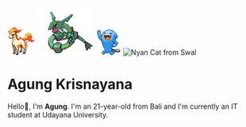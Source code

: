![Ponyta by PokeAPI](https://raw.githubusercontent.com/PokeAPI/sprites/master/sprites/pokemon/versions/generation-v/black-white/animated/77.gif) ![Rayquaza by PokeAPI](https://raw.githubusercontent.com/PokeAPI/sprites/master/sprites/pokemon/versions/generation-v/black-white/animated/384.gif) ![Sonansu by PokeAPI](https://raw.githubusercontent.com/PokeAPI/sprites/master/sprites/pokemon/versions/generation-v/black-white/animated/202.gif) ![Nyan Cat from Swal](https://sweetalert2.github.io/images/nyan-cat.gif)
# Agung Krisnayana 
Hello👋, I'm **Agung**. I'm an 21-year-old from Bali and I'm currently an IT student at Udayana University.

<!--
**gungdekrisna/gungdekrisna** is a ✨ _special_ ✨ repository because its `README.md` (this file) appears on your GitHub profile.

Here are some ideas to get you started:

- 🔭 I’m currently working on ...
- 🌱 I’m currently learning ...
- 👯 I’m looking to collaborate on ...
- 🤔 I’m looking for help with ...
- 💬 Ask me about ...
- 📫 How to reach me: ...
- 😄 Pronouns: ...
- ⚡ Fun fact: ...
-->
